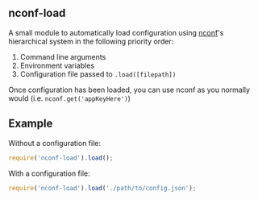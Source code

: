 ## nconf-load
A small module to automatically load configuration using [nconf](https://github.com/indexzero/nconf)'s hierarchical system in the following priority order:

1. Command line arguments
2. Environment variables
3. Configuration file passed to `.load([filepath])`

Once configuration has been loaded, you can use nconf as you normally would (i.e. `nconf.get('appKeyHere')`)

## Example
Without a configuration file:
```javascript
require('nconf-load').load();
```

With a configuration file:

```javascript
require('nconf-load').load('./path/to/config.json');
```
